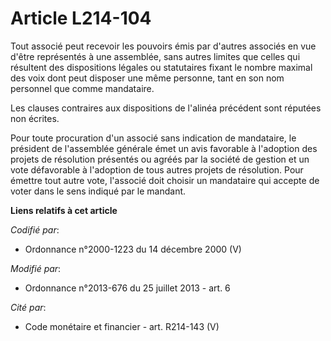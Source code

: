 # Article L214-104

Tout associé peut recevoir les pouvoirs émis par d'autres associés en vue d'être représentés à une assemblée, sans autres
limites que celles qui résultent des dispositions légales ou statutaires fixant le nombre maximal des voix dont peut disposer
une même personne, tant en son nom personnel que comme mandataire.

Les clauses contraires aux dispositions de l'alinéa précédent sont réputées non écrites.

Pour toute procuration d'un associé sans indication de mandataire, le président de l'assemblée générale émet un avis
favorable à l'adoption des projets de résolution présentés ou agréés par la société de gestion et un vote défavorable à
l'adoption de tous autres projets de résolution. Pour émettre tout autre vote, l'associé doit choisir un mandataire qui
accepte de voter dans le sens indiqué par le mandant.

**Liens relatifs à cet article**

_Codifié par_:

  - Ordonnance n°2000-1223 du 14 décembre 2000 (V)

_Modifié par_:

  - Ordonnance n°2013-676 du 25 juillet 2013 - art. 6

_Cité par_:

  - Code monétaire et financier - art. R214-143 (V)
